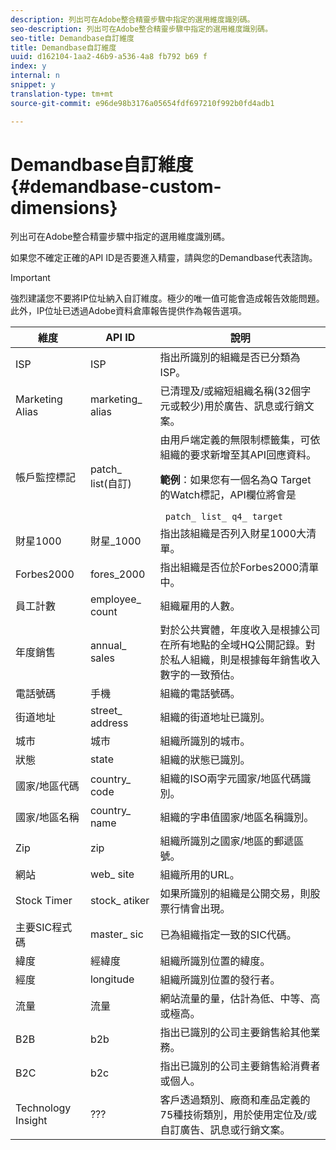 ```yaml
---
description: 列出可在Adobe整合精靈步驟中指定的選用維度識別碼。
seo-description: 列出可在Adobe整合精靈步驟中指定的選用維度識別碼。
seo-title: Demandbase自訂維度
title: Demandbase自訂維度
uuid: d162104-1aa2-46b9-a536-4a8 fb792 b69 f
index: y
internal: n
snippet: y
translation-type: tm+mt
source-git-commit: e96de98b3176a05654fdf697210f992b0fd4adb1

---
```



# Demandbase自訂維度{#demandbase-custom-dimensions}

列出可在Adobe整合精靈步驟中指定的選用維度識別碼。

如果您不確定正確的API ID是否要進入精靈，請與您的Demandbase代表諮詢。

>[!IMPORTANT]
>
>強烈建議您不要將IP位址納入自訂維度。極少的唯一值可能會造成報告效能問題。此外，IP位址已透過Adobe資料倉庫報告提供作為報告選項。

<table id="table_3B44A18BE5FE45BC83389F89B48D9B97"> 
 <thead> 
  <tr> 
   <th colname="col1" class="entry"> 維度 </th> 
   <th colname="col2" class="entry"> API ID </th> 
   <th colname="col3" class="entry"> 說明 </th> 
  </tr>
 </thead>
 <tbody> 
  <tr> 
   <td colname="col1"> ISP </td> 
   <td colname="col2"> ISP </td> 
   <td colname="col3"> 指出所識別的組織是否已分類為ISP。 </td> 
  </tr> 
  <tr> 
   <td colname="col1"> Marketing Alias </td> 
   <td colname="col2"> marketing_ alias </td> 
   <td colname="col3"> 已清理及/或縮短組織名稱(32個字元或較少)用於廣告、訊息或行銷文案。 </td> 
  </tr> 
  <tr> 
   <td colname="col1"> 帳戶監控標記 </td> 
   <td colname="col2"> patch_ list(自訂) </td> 
   <td colname="col3">由用戶端定義的無限制標籤集，可依組織的要求新增至其API回應資料。 <p><b>範例</b>：如果您有一個名為Q Target的Watch標記，API欄位將會是 </p> <code> patch_ list_ q4_ target</code> </td> 
  </tr> 
  <tr> 
   <td colname="col1"> 財星1000 </td> 
   <td colname="col2"> 財星_1000 </td> 
   <td colname="col3"> 指出該組織是否列入財星1000大清單。 </td> 
  </tr> 
  <tr> 
   <td colname="col1"> Forbes2000 </td> 
   <td colname="col2"> fores_2000 </td> 
   <td colname="col3"> 指出組織是否位於Forbes2000清單中。 </td> 
  </tr> 
  <tr> 
   <td colname="col1"> 員工計數 </td> 
   <td colname="col2"> employee_ count </td> 
   <td colname="col3"> 組織雇用的人數。 </td> 
  </tr> 
  <tr> 
   <td colname="col1"> 年度銷售 </td> 
   <td colname="col2"> annual_ sales </td> 
   <td colname="col3"> 對於公共實體，年度收入是根據公司在所有地點的全域HQ公開記錄。對於私人組織，則是根據每年銷售收入數字的一致預估。 </td> 
  </tr> 
  <tr> 
   <td colname="col1"> 電話號碼 </td> 
   <td colname="col2"> 手機 </td> 
   <td colname="col3"> 組織的電話號碼。 </td> 
  </tr> 
  <tr> 
   <td colname="col1"> 街道地址 </td> 
   <td colname="col2"> street_ address </td> 
   <td colname="col3"> 組織的街道地址已識別。 </td> 
  </tr> 
  <tr> 
   <td colname="col1"> 城市 </td> 
   <td colname="col2"> 城市 </td> 
   <td colname="col3"> 組織所識別的城市。 </td> 
  </tr> 
  <tr> 
   <td colname="col1"> 狀態 </td> 
   <td colname="col2"> state </td> 
   <td colname="col3"> 組織的狀態已識別。 </td> 
  </tr> 
  <tr> 
   <td colname="col1"> 國家/地區代碼 </td> 
   <td colname="col2"> country_ code </td> 
   <td colname="col3"> 組織的ISO兩字元國家/地區代碼識別。 </td> 
  </tr> 
  <tr> 
   <td colname="col1"> 國家/地區名稱 </td> 
   <td colname="col2"> country_ name </td> 
   <td colname="col3"> 組織的字串值國家/地區名稱識別。 </td> 
  </tr> 
  <tr> 
   <td colname="col1"> Zip </td> 
   <td colname="col2"> zip </td> 
   <td colname="col3"> 組織所識別之國家/地區的郵遞區號。 </td> 
  </tr> 
  <tr> 
   <td colname="col1"> 網站 </td> 
   <td colname="col2"> web_ site </td> 
   <td colname="col3"> 組織所用的URL。 </td> 
  </tr> 
  <tr> 
   <td colname="col1"> Stock Timer </td> 
   <td colname="col2"> stock_ atiker </td> 
   <td colname="col3"> 如果所識別的組織是公開交易，則股票行情會出現。 </td> 
  </tr> 
  <tr> 
   <td colname="col1"> 主要SIC程式碼 </td> 
   <td colname="col2"> master_ sic </td> 
   <td colname="col3"> 已為組織指定一致的SIC代碼。 </td> 
  </tr> 
  <tr> 
   <td colname="col1"> 緯度 </td> 
   <td colname="col2"> 經緯度 </td> 
   <td colname="col3"> 組織所識別位置的緯度。 </td> 
  </tr> 
  <tr> 
   <td colname="col1"> 經度 </td> 
   <td colname="col2"> longitude </td> 
   <td colname="col3"> 組織所識別位置的發行者。 </td> 
  </tr> 
  <tr> 
   <td colname="col1"> 流量 </td> 
   <td colname="col2"> 流量 </td> 
   <td colname="col3"> 網站流量的量，估計為低、中等、高或極高。 </td> 
  </tr> 
  <tr> 
   <td colname="col1"> B2B </td> 
   <td colname="col2"> b2b </td> 
   <td colname="col3"> 指出已識別的公司主要銷售給其他業務。 </td> 
  </tr> 
  <tr> 
   <td colname="col1"> B2C </td> 
   <td colname="col2"> b2c </td> 
   <td colname="col3"> 指出已識別的公司主要銷售給消費者或個人。 </td> 
  </tr> 
  <tr> 
   <td colname="col1"> Technology Insight </td> 
   <td colname="col2"> ??? </td> 
   <td colname="col3"> 客戶透過類別、廠商和產品定義的75種技術類別，用於使用定位及/或自訂廣告、訊息或行銷文案。 </td> 
  </tr> 
 </tbody> 
</table>

